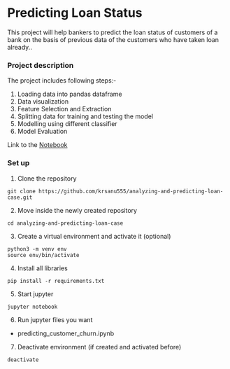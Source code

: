 # Predicting Loan Status

This project will help bankers to predict the loan status of customers of a bank on the basis of previous data of the customers who have taken loan already..

### Project description
The project includes following steps:-
 1. Loading data into pandas dataframe
 2. Data visualization
 3. Feature Selection and Extraction
 4. Splitting data for training and testing the model
 5. Modelling using different classifier
 6. Model Evaluation
 
 Link to the [Notebook](https://github.com/krsanu555/analyzing-and-predicting-loan-case/blob/master/loan-status-prediction.ipynb)
 
### Set up
1. Clone the repository
```
git clone https://github.com/krsanu555/analyzing-and-predicting-loan-case.git
```
2. Move inside the newly created repository
```
cd analyzing-and-predicting-loan-case
```
3. Create a virtual environment and activate it (optional)
```
python3 -m venv env
source env/bin/activate
```
4. Install all libraries
```
pip install -r requirements.txt
```
5. Start jupyter
```
jupyter notebook
```
6. Run jupyter files you want
  - predicting_customer_churn.ipynb
  
7. Deactivate environment (if created and activated before)
```
deactivate
```
